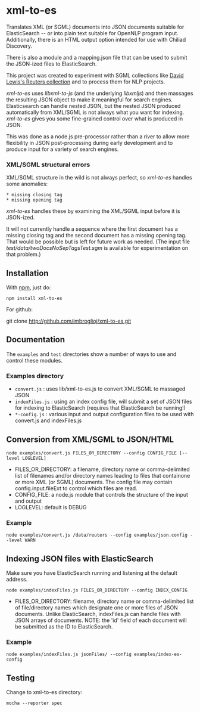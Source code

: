 # xml-to-es

Translates XML (or SGML) documents into JSON documents suitable for ElasticSearch -- or into plain text suitable for
OpenNLP
program input. Additionally, there is an HTML output option intended for use with Chiliad Discovery.

There is also a module and a mapping.json file that can be used to submit the JSON-ized files to ElasticSearch.

This project was created to experiment with SGML collections like
[David Lewis's Reuters collection](http://www.daviddlewis.com/resources/testcollections/reuters21578/)
and to process them for NLP projects.

_xml-to-es_ uses _libxml-to-js_ (and the underlying _libxmljs_) and then massages the resulting JSON object to make it
meaningful for search engines. Elasticsearch can handle nested JSON, but the nested JSON produced automatically from
XML/SGML is not
always what you want for indexing. _xml-to-es_ gives you some fine-grained control over what is produced in JSON.

This was done as a node.js pre-processor rather than a river to allow more flexibility in JSON post-processing during
 early development and to produce input for a variety of search engines.

### XML/SGML structural errors

XML/SGML structure in the wild is not always perfect, so _xml-to-es_ handles some anomalies:

    * missing closing tag
    * missing opening tag

_xml-to-es_ handles these by examining the XML/SGML input before it is JSON-ized.

It will not currently handle a
sequence where the first document has a missing closing tag and the second document has a missing opening tag.  That
would be possible but is left for future work as needed. (The input file _test/data/twoDocsNoSepTagsTest.sgm_ is
available for
experimentation on that problem.)

## Installation
With [npm](http://github.com/isaacs/npm), just do:

    npm install xml-to-es

For github:

   git clone http://github.com/imbroglioj/xml-to-es.git

## Documentation

The ````examples```` and ````test```` directories show a number of ways to use and control these modules.

### Examples directory
  * ````convert.js```` : uses lib/xml-to-es.js to convert XML/SGML to massaged JSON
  * ````indexFiles.js```` : using an index config file, will submit a set of JSON files for indexing to ElasticSearch
   (requires that ElasticSearch be running!)
  * ````*-config.js```` : various input and output configuration files to be used with convert.js and indexFiles.js

## Conversion from XML/SGML to JSON/HTML

    node examples/convert.js FILES_OR_DIRECTORY --config CONFIG_FILE [--level LOGLEVEL]

  * FILES_OR_DIRECTORY: a filename, directory name or comma-delimited list of filenames and/or directory names
  leading to files that containone or more XML (or SGML) documents. The config file may contain config.input.fileExt to
   control which files are read.
  * CONFIG_FILE: a node.js module that controls the structure of the input and output
  * LOGLEVEL: default is DEBUG

### Example

    node examples/convert.js /data/reuters --config examples/json.config --level WARN

## Indexing JSON files with ElasticSearch

Make sure you have ElasticSearch running and listening at the default address.

    node examples/indexFiles.js FILES_OR_DIRECTORY --config INDEX_CONFIG

  * FILES_OR_DIRECTORY: filename, directory name or comma-delimited list of file/directory names which designate one
  or more files of JSON documents. Unlike ElasticSearch, indexFiles.js can handle files with JSON arrays of documents.
  NOTE: the 'id' field of each document will be submitted as the ID to ElasticSearch.

### Example

    node examples/indexFiles.js jsonFiles/ --config examples/index-es-config


## Testing

Change to xml-to-es directory:

    mocha --reporter spec



